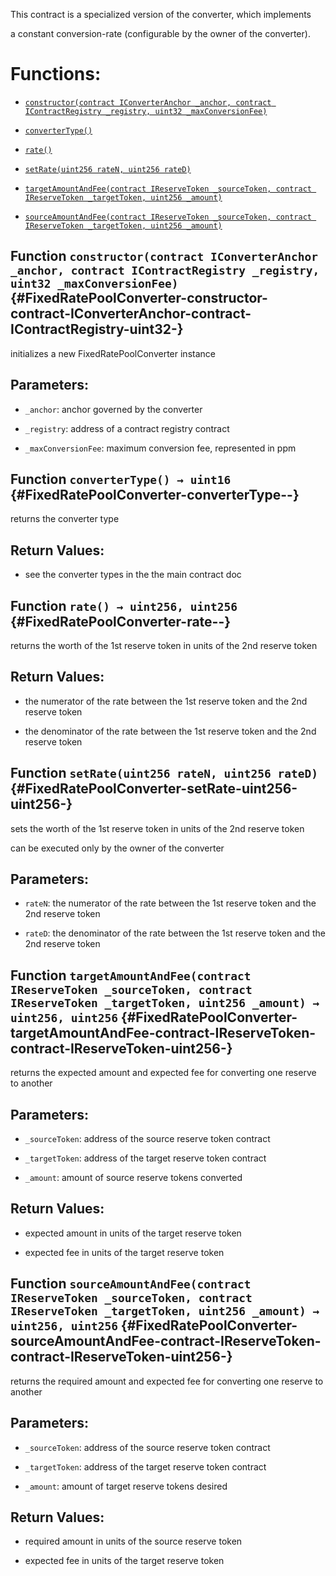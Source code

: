 This contract is a specialized version of the converter, which implements

a constant conversion-rate (configurable by the owner of the converter).

# Functions:

- [`constructor(contract IConverterAnchor _anchor, contract IContractRegistry _registry, uint32 _maxConversionFee)`](#FixedRatePoolConverter-constructor-contract-IConverterAnchor-contract-IContractRegistry-uint32-)

- [`converterType()`](#FixedRatePoolConverter-converterType--)

- [`rate()`](#FixedRatePoolConverter-rate--)

- [`setRate(uint256 rateN, uint256 rateD)`](#FixedRatePoolConverter-setRate-uint256-uint256-)

- [`targetAmountAndFee(contract IReserveToken _sourceToken, contract IReserveToken _targetToken, uint256 _amount)`](#FixedRatePoolConverter-targetAmountAndFee-contract-IReserveToken-contract-IReserveToken-uint256-)

- [`sourceAmountAndFee(contract IReserveToken _sourceToken, contract IReserveToken _targetToken, uint256 _amount)`](#FixedRatePoolConverter-sourceAmountAndFee-contract-IReserveToken-contract-IReserveToken-uint256-)

## Function `constructor(contract IConverterAnchor _anchor, contract IContractRegistry _registry, uint32 _maxConversionFee)` {#FixedRatePoolConverter-constructor-contract-IConverterAnchor-contract-IContractRegistry-uint32-}

initializes a new FixedRatePoolConverter instance

## Parameters:

- `_anchor`:             anchor governed by the converter

- `_registry`:           address of a contract registry contract

- `_maxConversionFee`:   maximum conversion fee, represented in ppm

## Function `converterType() → uint16` {#FixedRatePoolConverter-converterType--}

returns the converter type

## Return Values:

- see the converter types in the the main contract doc

## Function `rate() → uint256, uint256` {#FixedRatePoolConverter-rate--}

returns the worth of the 1st reserve token in units of the 2nd reserve token

## Return Values:

- the numerator of the rate between the 1st reserve token and the 2nd reserve token

- the denominator of the rate between the 1st reserve token and the 2nd reserve token

## Function `setRate(uint256 rateN, uint256 rateD)` {#FixedRatePoolConverter-setRate-uint256-uint256-}

sets the worth of the 1st reserve token in units of the 2nd reserve token

can be executed only by the owner of the converter

## Parameters:

- `rateN`: the numerator of the rate between the 1st reserve token and the 2nd reserve token

- `rateD`: the denominator of the rate between the 1st reserve token and the 2nd reserve token

## Function `targetAmountAndFee(contract IReserveToken _sourceToken, contract IReserveToken _targetToken, uint256 _amount) → uint256, uint256` {#FixedRatePoolConverter-targetAmountAndFee-contract-IReserveToken-contract-IReserveToken-uint256-}

returns the expected amount and expected fee for converting one reserve to another

## Parameters:

- `_sourceToken`: address of the source reserve token contract

- `_targetToken`: address of the target reserve token contract

- `_amount`:      amount of source reserve tokens converted

## Return Values:

- expected amount in units of the target reserve token

- expected fee in units of the target reserve token

## Function `sourceAmountAndFee(contract IReserveToken _sourceToken, contract IReserveToken _targetToken, uint256 _amount) → uint256, uint256` {#FixedRatePoolConverter-sourceAmountAndFee-contract-IReserveToken-contract-IReserveToken-uint256-}

returns the required amount and expected fee for converting one reserve to another

## Parameters:

- `_sourceToken`: address of the source reserve token contract

- `_targetToken`: address of the target reserve token contract

- `_amount`:      amount of target reserve tokens desired

## Return Values:

- required amount in units of the source reserve token

- expected fee in units of the target reserve token
